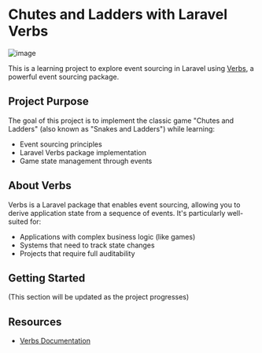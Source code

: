 # Chutes and Ladders with Laravel Verbs

![image](https://github.com/user-attachments/assets/66e77f54-d9f9-463b-962c-9d533833551d)

This is a learning project to explore event sourcing in Laravel using [Verbs](https://verbs.thunk.dev/), a powerful event sourcing package.

## Project Purpose

The goal of this project is to implement the classic game "Chutes and Ladders" (also known as "Snakes and Ladders") while learning:

-   Event sourcing principles
-   Laravel Verbs package implementation
-   Game state management through events

## About Verbs

Verbs is a Laravel package that enables event sourcing, allowing you to derive application state from a sequence of events. It's particularly well-suited for:

-   Applications with complex business logic (like games)
-   Systems that need to track state changes
-   Projects that require full auditability

## Getting Started

(This section will be updated as the project progresses)

## Resources

-   [Verbs Documentation](https://verbs.thunk.dev/)
